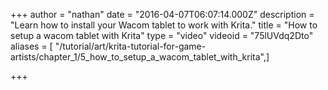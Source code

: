 +++
author = "nathan"
date = "2016-04-07T06:07:14.000Z"
description = "Learn how to install your Wacom tablet to work with Krita."
title = "How to setup a wacom tablet with Krita"
type = "video"
videoid = "75lUVdq2Dto"
aliases = [ "/tutorial/art/krita-tutorial-for-game-artists/chapter_1/5_how_to_setup_a_wacom_tablet_with_krita",]

+++